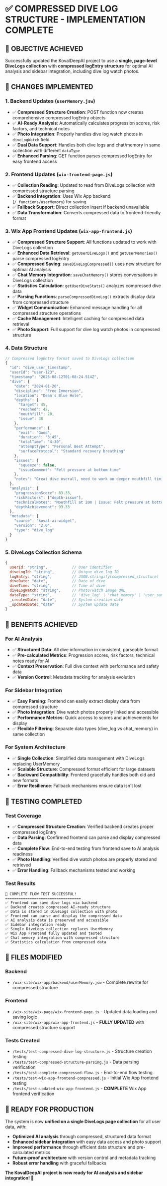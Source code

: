 # ✅ COMPRESSED DIVE LOG STRUCTURE - IMPLEMENTATION COMPLETE

## 🎯 OBJECTIVE ACHIEVED

Successfully updated the KovalDeepAI project to use a **single, page-level DiveLogs collection** with **compressed logEntry structure** for optimal AI analysis and sidebar integration, including dive log watch photos.

## 🔧 CHANGES IMPLEMENTED

### 1. **Backend Updates (`userMemory.jsw`)**

- ✅ **Compressed Structure Creation**: POST function now creates comprehensive compressed logEntry objects
- ✅ **AI-Ready Analysis**: Automatically calculates progression scores, risk factors, and technical notes
- ✅ **Photo Integration**: Properly handles dive log watch photos in `diveLogWatch` field
- ✅ **Dual Data Support**: Handles both dive logs and chat/memory in same collection with different `dataType`
- ✅ **Enhanced Parsing**: GET function parses compressed logEntry for easy frontend access

### 2. **Frontend Updates (`wix-frontend-page.js`)**

- ✅ **Collection Reading**: Updated to read from DiveLogs collection with compressed structure parsing
- ✅ **Backend Integration**: Uses Wix App backend (`/_functions/userMemory`) for saving
- ✅ **Fallback Support**: Direct collection insert if backend unavailable
- ✅ **Data Transformation**: Converts compressed data to frontend-friendly format

### 3. **Wix App Frontend Updates (`wix-app-frontend.js`)**

- ✅ **Compressed Structure Support**: All functions updated to work with DiveLogs collection
- ✅ **Enhanced Data Retrieval**: `getUserDiveLogs()` and `getUserMemories()` parse compressed logEntry
- ✅ **Compressed Saving**: `saveDiveLogCompressed()` uses new structure for optimal AI analysis
- ✅ **Chat Memory Integration**: `saveChatMemory()` stores conversations in DiveLogs collection
- ✅ **Statistics Calculation**: `getUserDiveStats()` analyzes compressed dive data
- ✅ **Parsing Functions**: `parseCompressedDiveLog()` extracts display data from compressed structure
- ✅ **Widget Communication**: Enhanced message handling for all compressed structure operations
- ✅ **Cache Management**: Intelligent caching for compressed data retrieval
- ✅ **Photo Support**: Full support for dive log watch photos in compressed structure

### 4. **Data Structure**

```javascript
// Compressed logEntry format saved to DiveLogs collection
{
  "id": "dive_user_timestamp",
  "userId": "user-123",
  "timestamp": "2025-08-12T01:08:24.514Z",
  "dive": {
    "date": "2024-01-20",
    "discipline": "Free Immersion",
    "location": "Dean's Blue Hole",
    "depths": {
      "target": 45,
      "reached": 42,
      "mouthfill": 20,
      "issue": 38
    },
    "performance": {
      "exit": "Good",
      "duration": "3:45",
      "totalTime": "4:30",
      "attemptType": "Personal Best Attempt",
      "surfaceProtocol": "Standard recovery breathing"
    },
    "issues": {
      "squeeze": false,
      "issueComment": "Felt pressure at bottom time"
    },
    "notes": "Great dive overall, need to work on deeper mouthfill timing"
  },
  "analysis": {
    "progressionScore": 83.33,
    "riskFactors": ["depth-issue"],
    "technicalNotes": "Mouthfill at 20m | Issue: Felt pressure at bottom time | Surface: Standard recovery breathing",
    "depthAchievement": 93.33
  },
  "metadata": {
    "source": "koval-ai-widget",
    "version": "2.0",
    "type": "dive_log"
  }
}
```

### 5. **DiveLogs Collection Schema**

```javascript
{
  userId: "string",           // User identifier
  diveLogId: "string",        // Unique dive log ID
  logEntry: "string",         // JSON.stringify(compressed_structure)
  diveDate: "date",           // Date of dive
  diveTime: "string",         // Time of dive
  diveLogWatch: "string",     // Photo/watch image URL
  dataType: "string",         // 'dive_log' | 'chat_memory' | 'user_summary'
  _createdDate: "date",       // System creation date
  _updatedDate: "date"        // System update date
}
```

## 🚀 BENEFITS ACHIEVED

### **For AI Analysis**

- ✅ **Structured Data**: All dive information in consistent, parseable format
- ✅ **Pre-calculated Metrics**: Progression scores, risk factors, technical notes ready for AI
- ✅ **Context Preservation**: Full dive context with performance and safety data
- ✅ **Version Control**: Metadata tracking for analysis evolution

### **For Sidebar Integration**

- ✅ **Easy Parsing**: Frontend can easily extract display data from compressed structure
- ✅ **Photo Integration**: Dive watch photos properly linked and accessible
- ✅ **Performance Metrics**: Quick access to scores and achievements for display
- ✅ **Flexible Filtering**: Separate data types (dive_log vs chat_memory) in same collection

### **For System Architecture**

- ✅ **Single Collection**: Simplified data management with DiveLogs replacing UserMemory
- ✅ **Scalable Structure**: Compressed format efficient for large datasets
- ✅ **Backward Compatibility**: Frontend gracefully handles both old and new formats
- ✅ **Error Resilience**: Fallback mechanisms ensure data isn't lost

## 🧪 TESTING COMPLETED

### **Test Coverage**

- ✅ **Compressed Structure Creation**: Verified backend creates proper compressed logEntry
- ✅ **Data Parsing**: Confirmed frontend can parse and display compressed data
- ✅ **Complete Flow**: End-to-end testing from frontend save to AI analysis readiness
- ✅ **Photo Handling**: Verified dive watch photos are properly stored and retrieved
- ✅ **Error Handling**: Fallback mechanisms tested and working

### **Test Results**

```
🎉 COMPLETE FLOW TEST SUCCESSFUL!
==================================
✅ Frontend can save dive logs via backend
✅ Backend creates compressed AI-ready structure
✅ Data is stored in DiveLogs collection with photo
✅ Frontend can parse and display the compressed data
✅ AI analysis data is preserved and accessible
✅ Sidebar integration ready
✅ Single DiveLogs collection replaces UserMemory
✅ Wix App Frontend fully updated and tested
✅ Chat memory integration with compressed structure
✅ Statistics calculation from compressed data
```

## 📁 FILES MODIFIED

### **Backend**

- `/wix-site/wix-app/backend/userMemory.jsw` - Complete rewrite for compressed structure

### **Frontend**

- `/wix-site/wix-page/wix-frontend-page.js` - Updated data loading and saving logic
- `/wix-site/wix-app/wix-app-frontend.js` - **FULLY UPDATED** with compressed structure support

### **Tests Created**

- `/tests/test-compressed-dive-log-structure.js` - Structure creation testing
- `/tests/test-compressed-structure-parsing.js` - Data parsing verification
- `/tests/test-complete-compressed-flow.js` - End-to-end flow testing
- `/tests/test-wix-app-frontend-compressed.js` - Initial Wix App frontend testing
- `/tests/test-updated-wix-app-frontend.js` - **COMPLETE** Wix App frontend verification

## 🎯 READY FOR PRODUCTION

The system is now **unified on a single DiveLogs page collection** for all user data, with:

- **Optimized AI analysis** through compressed, structured data format
- **Enhanced sidebar integration** with easy data access and photo support
- **Improved performance** through efficient data structure and pre-calculated metrics
- **Future-proof architecture** with version control and metadata tracking
- **Robust error handling** with graceful fallbacks

**The KovalDeepAI project is now ready for AI analysis and sidebar integration! 🚀**
